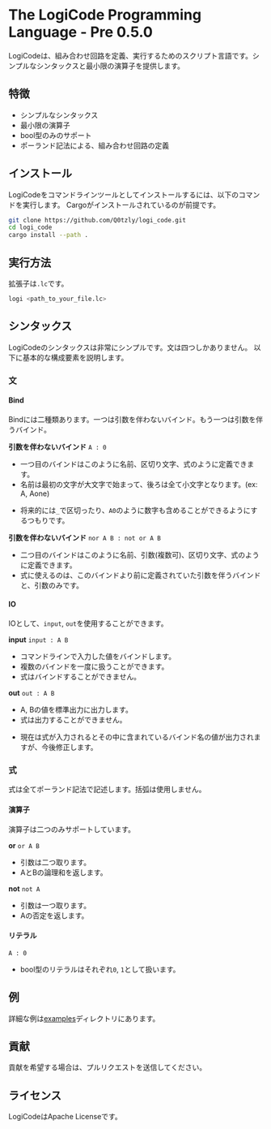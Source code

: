 # The LogiCode Programming Language - Pre 0.5.0
LogiCodeは、組み合わせ回路を定義、実行するためのスクリプト言語です。シンプルなシンタックスと最小限の演算子を提供します。

## 特徴
- シンプルなシンタックス
- 最小限の演算子
- bool型のみのサポート
- ポーランド記法による、組み合わせ回路の定義

## インストール
LogiCodeをコマンドラインツールとしてインストールするには、以下のコマンドを実行します。
Cargoがインストールされているのが前提です。
``` sh
git clone https://github.com/Q0tzly/logi_code.git
cd logi_code
cargo install --path .
```

## 実行方法
拡張子は`.lc`です。
``` sh
logi <path_to_your_file.lc>
```

## シンタックス
LogiCodeのシンタックスは非常にシンプルです。文は四つしかありません。
以下に基本的な構成要素を説明します。

### 文
#### Bind
Bindには二種類あります。一つは引数を伴わないバインド。もう一つは引数を伴うバインド。

**引数を伴わないバインド**
`A : 0`
- 一つ目のバインドはこのように名前、区切り文字、式のように定義できます。
- 名前は最初の文字が大文字で始まって、後ろは全て小文字となります。(ex: A, Aone)
* 将来的には`_`で区切ったり、`A0`のように数字も含めることができるようにするつもりです。

**引数を伴わないバインド**
`nor A B : not or A B`
- 二つ目のバインドはこのように名前、引数(複数可)、区切り文字、式のように定義できます。
- 式に使えるのは、このバインドより前に定義されていた引数を伴うバインドと、引数のみです。

#### IO
IOとして、`input`, `out`を使用することができます。

**input**
`input : A B`
- コマンドラインで入力した値をバインドします。
- 複数のバインドを一度に扱うことができます。
- 式はバインドすることができません。

**out**
`out : A B`
- A, Bの値を標準出力に出力します。
- 式は出力することができません。
* 現在は式が入力されるとその中に含まれているバインド名の値が出力されますが、今後修正します。

### 式
式は全てポーランド記法で記述します。括弧は使用しません。

#### 演算子
演算子は二つのみサポートしています。

**or**
`or A B`
- 引数は二つ取ります。
- AとBの論理和を返します。

**not**
`not A`
- 引数は一つ取ります。
- Aの否定を返します。

#### リテラル
`A : 0`
- bool型のリテラルはそれぞれ`0`, `1`として扱います。

## 例
詳細な例は[examples](https://github.com/Q0tzly/logi_code/tree/main/examples)ディレクトリにあります。

## 貢献
貢献を希望する場合は、プルリクエストを送信してください。

## ライセンス
LogiCodeはApache Licenseです。
